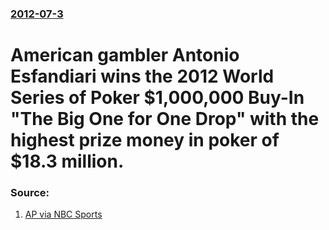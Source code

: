### [2012-07-3](/news/2012/07/3/index.md)

# American gambler Antonio Esfandiari wins the 2012 World Series of Poker $1,000,000 Buy-In "The Big One for One Drop" with the highest prize money in poker of $18.3 million. 




### Source:

1. [AP via NBC Sports](http://nbcsports.msnbc.com/id/48067875/ns/sports/)
